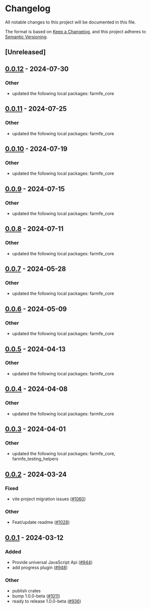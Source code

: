 # Changelog
All notable changes to this project will be documented in this file.

The format is based on [Keep a Changelog](https://keepachangelog.com/en/1.0.0/),
and this project adheres to [Semantic Versioning](https://semver.org/spec/v2.0.0.html).

## [Unreleased]

## [0.0.12](https://github.com/farm-fe/farm/compare/farmfe_plugin_progress-v0.0.11...farmfe_plugin_progress-v0.0.12) - 2024-07-30

### Other
- updated the following local packages: farmfe_core

## [0.0.11](https://github.com/farm-fe/farm/compare/farmfe_plugin_progress-v0.0.10...farmfe_plugin_progress-v0.0.11) - 2024-07-25

### Other
- updated the following local packages: farmfe_core

## [0.0.10](https://github.com/farm-fe/farm/compare/farmfe_plugin_progress-v0.0.9...farmfe_plugin_progress-v0.0.10) - 2024-07-19

### Other
- updated the following local packages: farmfe_core

## [0.0.9](https://github.com/farm-fe/farm/compare/farmfe_plugin_progress-v0.0.8...farmfe_plugin_progress-v0.0.9) - 2024-07-15

### Other
- updated the following local packages: farmfe_core

## [0.0.8](https://github.com/farm-fe/farm/compare/farmfe_plugin_progress-v0.0.7...farmfe_plugin_progress-v0.0.8) - 2024-07-11

### Other
- updated the following local packages: farmfe_core

## [0.0.7](https://github.com/farm-fe/farm/compare/farmfe_plugin_progress-v0.0.6...farmfe_plugin_progress-v0.0.7) - 2024-05-28

### Other
- updated the following local packages: farmfe_core

## [0.0.6](https://github.com/farm-fe/farm/compare/farmfe_plugin_progress-v0.0.5...farmfe_plugin_progress-v0.0.6) - 2024-05-09

### Other
- updated the following local packages: farmfe_core

## [0.0.5](https://github.com/farm-fe/farm/compare/farmfe_plugin_progress-v0.0.4...farmfe_plugin_progress-v0.0.5) - 2024-04-13

### Other
- updated the following local packages: farmfe_core

## [0.0.4](https://github.com/farm-fe/farm/compare/farmfe_plugin_progress-v0.0.3...farmfe_plugin_progress-v0.0.4) - 2024-04-08

### Other
- updated the following local packages: farmfe_core

## [0.0.3](https://github.com/farm-fe/farm/compare/farmfe_plugin_progress-v0.0.2...farmfe_plugin_progress-v0.0.3) - 2024-04-01

### Other
- updated the following local packages: farmfe_core, farmfe_testing_helpers

## [0.0.2](https://github.com/farm-fe/farm/compare/farmfe_plugin_progress-v0.0.1...farmfe_plugin_progress-v0.0.2) - 2024-03-24

### Fixed
- vite project migration issues ([#1060](https://github.com/farm-fe/farm/pull/1060))

### Other
- Feat/update readme ([#1028](https://github.com/farm-fe/farm/pull/1028))

## [0.0.1](https://github.com/farm-fe/farm/releases/tag/farmfe_plugin_progress-v0.0.1) - 2024-03-12

### Added
- Provide universal JavaScript Api ([#944](https://github.com/farm-fe/farm/pull/944))
- add progress plugin ([#948](https://github.com/farm-fe/farm/pull/948))

### Other
- publish crates
- bump 1.0.0-beta ([#1011](https://github.com/farm-fe/farm/pull/1011))
- ready to release 1.0.0-beta ([#936](https://github.com/farm-fe/farm/pull/936))
